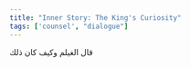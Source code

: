 ```yaml
---
title: "Inner Story: The King's Curiosity"
tags: ['counsel', "dialogue"]
---
```


 قال الغيلم وكيف كان ذلك
